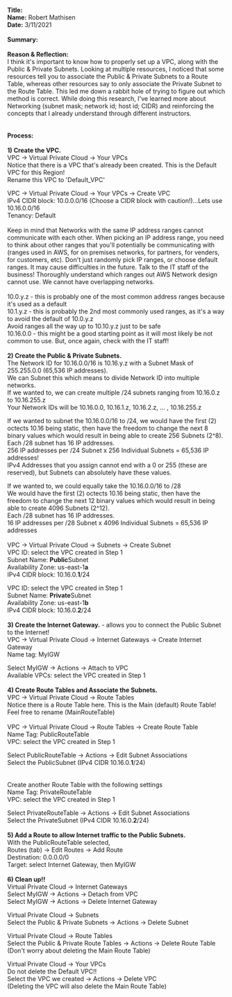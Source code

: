 **Title:** \
**Name:** Robert Mathisen\
**Date:** 3/11/2021 \
\
**Summary:** \
<br/>
**Reason & Reflection:** \
I think it's important to know how to properly set up a VPC, along with the Public & Private Subnets. Looking at multiple resources, I noticed that some resources tell you to associate the Public & Private Subnets to a Route Table, whereas other resources say to only associate the Private Subnet to the Route Table. This led me down a rabbit hole of trying to figure out which method is correct. While doing this research, I've learned more about Networking (subnet mask; network id; host id; CIDR) and reinforcing the concepts that I already understand through different instructors. 
<br/>
\
\
**Process:** <br/>
\
**1) Create the VPC.** <br/>
VPC → Virtual Private Cloud → Your VPCs \
Notice that there is a VPC that's already been created. This is the Default VPC for this Region! \
Rename this VPC to 'Default_VPC'

VPC → Virtual Private Cloud → Your VPCs → Create VPC \
IPv4 CIDR block: 10.0.0.0/16 (Choose a CIDR block with caution!)...Lets use 10.16.0.0/16 \
Tenancy: Default \
\
Keep in mind that Networks with the same IP address ranges cannot communicate with each other. When picking an IP address range, you need to think about other ranges that you'll potentially be communicating with (ranges used in AWS, for on premises networks, for partners, for venders, for customers, etc). Don't just randomly pick IP ranges, or choose default ranges. It may cause difficulties in the future. Talk to the IT staff of the business! Thoroughly understand which ranges out AWS Network design cannot use. We cannot have overlapping networks. \
\
10.0.y.z - this is probably one of the most common address ranges because it's used as a default \
10.1.y.z - this is probably the 2nd most commonly used ranges, as it's a way to avoid the default of 10.0.y.z \
Avoid ranges all the way up to 10.10.y.z just to be safe \
10.16.0.0 - this might be a good starting point as it will most likely be not common to use. But, once again, check with the IT staff!
\
\
**2) Create the Public & Private Subnets.** <br/>
The Network ID for 10.16.0.0/16 is 10.16.y.z with a Subnet Mask of 255.255.0.0 (65,536 IP addresses). \
We can Subnet this which means to divide Network ID into multiple networks. \
If we wanted to, we can create multiple /24 subnets ranging from 10.16.0.z to 10.16.255.z \
Your Network IDs will be 10.16.0.0, 10.16.1.z, 10.16.2.z, ... , 10.16.255.z 

If we wanted to subnet the 10.16.0.0/16 to /24,
we would have the first (2) octects 10.16 being static, then have the freedom to change the next 8 binary values which would result in being able to create 256 Subnets (2^8). <br/> Each /28 subnet has 16 IP addresses. \
256 IP addresses per /24 Subnet x 256 Individual Subnets = 65,536 IP addresses! \
IPv4 Addresses that you assign cannot end with a 0 or 255 (these are reserved), but Subnets can absolutely have these values.

If we wanted to, we could equally take the 10.16.0.0/16 to /28 \
We would have the first (2) octects 10.16 being static, then have the freedom to change the next 12 binary values which would result in being able to create 4096 Subnets (2^12). <br/> Each /28 subnet has 16 IP addresses. \
16 IP addresses per /28 Subnet x 4096 Individual Subnets = 65,536 IP addresses
<br/>
<br/>
VPC → Virtual Private Cloud → Subnets → Create Subnet\
VPC ID: select the VPC created in Step 1 \
Subnet Name: **Public**Subnet \
Availability Zone: us-east-1**a** \
IPv4 CIDR block: 10.16.0.**1**/24

VPC ID: select the VPC created in Step 1 \
Subnet Name: **Private**Subnet \
Availability Zone: us-east-1**b** \
IPv4 CIDR block: 10.16.0.**2**/24
\
\
**3) Create the Internet Gateway.** - allows you to connect the Public Subnet to the Internet! <br/>
VPC → Virtual Private Cloud → Internet Gateways → Create Internet Gateway\
Name tag: MyIGW 

Select MyIGW → Actions → Attach to VPC \
Available VPCs: select the VPC created in Step 1
\
\
**4) Create Route Tables and Associate the Subnets.** <br/>
VPC → Virtual Private Cloud → Route Tables \
Notice there is a Route Table here. This is the Main (default) Route Table! \
Feel free to rename (MainRouteTable)
\
\
VPC → Virtual Private Cloud → Route Tables → Create Route Table \
Name Tag: PublicRouteTable \
VPC: select the VPC created in Step 1

Select PublicRouteTable → Actions → Edit Subnet Associations \
Select the PublicSubnet (IPv4 CIDR 10.16.0.**1**/24)
\
\
\
Create another Route Table with the following settings \
Name Tag: PrivateRouteTable \
VPC: select the VPC created in Step 1

Select PrivateRouteTable → Actions → Edit Subnet Associations \
Select the PrivateSubnet (IPv4 CIDR 10.16.0.**2**/24)
\
\
**5) Add a Route to allow Internet traffic to the Public Subnets.** <br/>
With the PublicRouteTable selected, \
Routes (tab) → Edit Routes → Add Route\
Destination: 0.0.0.0/0 \
Target: select Internet Gateway, then MyIGW
\
\
**6) Clean up!!** <br/>
Virtual Private Cloud → Internet Gateways \
Select MyIGW → Actions → Detach from VPC \
Select MyIGW → Actions → Delete Internet Gateway

Virtual Private Cloud → Subnets \
Select the Public & Private Subnets → Actions → Delete Subnet

Virtual Private Cloud → Route Tables \
Select the Public & Private Route Tables → Actions → Delete Route Table \
(Don't worry about deleting the Main Route Table)

Virtual Private Cloud → Your VPCs \
Do not delete the Default VPC!! \
Select the VPC we created → Actions → Delete VPC \
(Deleting the VPC will also delete the Main Route Table)
